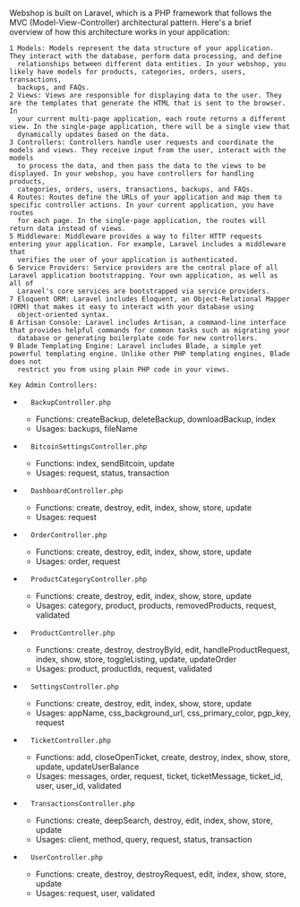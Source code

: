  Webshop is built on Laravel, which is a PHP framework that follows the MVC (Model-View-Controller) architectural pattern. Here's a brief      
  overview of how this architecture works in your application:                                                                                       
                                                                                                                                                     
    1 Models: Models represent the data structure of your application. They interact with the database, perform data processing, and define          
      relationships between different data entities. In your webshop, you likely have models for products, categories, orders, users, transactions,  
      backups, and FAQs.                                                                                                                             
    2 Views: Views are responsible for displaying data to the user. They are the templates that generate the HTML that is sent to the browser. In    
      your current multi-page application, each route returns a different view. In the single-page application, there will be a single view that     
      dynamically updates based on the data.                                                                                                         
    3 Controllers: Controllers handle user requests and coordinate the models and views. They receive input from the user, interact with the models  
      to process the data, and then pass the data to the views to be displayed. In your webshop, you have controllers for handling products,         
      categories, orders, users, transactions, backups, and FAQs.                                                                                    
    4 Routes: Routes define the URLs of your application and map them to specific controller actions. In your current application, you have routes   
      for each page. In the single-page application, the routes will return data instead of views.                                                   
    5 Middleware: Middleware provides a way to filter HTTP requests entering your application. For example, Laravel includes a middleware that       
      verifies the user of your application is authenticated.                                                                                        
    6 Service Providers: Service providers are the central place of all Laravel application bootstrapping. Your own application, as well as all of   
      Laravel's core services are bootstrapped via service providers.                                                                                
    7 Eloquent ORM: Laravel includes Eloquent, an Object-Relational Mapper (ORM) that makes it easy to interact with your database using             
      object-oriented syntax.                                                                                                                        
    8 Artisan Console: Laravel includes Artisan, a command-line interface that provides helpful commands for common tasks such as migrating your     
      database or generating boilerplate code for new controllers.                                                                                   
    9 Blade Templating Engine: Laravel includes Blade, a simple yet powerful templating engine. Unlike other PHP templating engines, Blade does not  
      restrict you from using plain PHP code in your views.       

    Key Admin Controllers:
* 		BackupController.php
    * Functions: createBackup, deleteBackup, downloadBackup, index
    * Usages: backups, fileName
* 		BitcoinSettingsController.php
    * Functions: index, sendBitcoin, update
    * Usages: request, status, transaction
* 		DashboardController.php
    * Functions: create, destroy, edit, index, show, store, update
    * Usages: request
* 		OrderController.php
    * Functions: create, destroy, edit, index, show, store, update
    * Usages: order, request
* 		ProductCategoryController.php
    * Functions: create, destroy, edit, index, show, store, update
    * Usages: category, product, products, removedProducts, request, validated
* 		ProductController.php
    * Functions: create, destroy, destroyById, edit, handleProductRequest, index, show, store, toggleListing, update, updateOrder
    * Usages: product, productIds, request, validated
* 		SettingsController.php
    * Functions: create, destroy, edit, index, show, store, update
    * Usages: appName, css_background_url, css_primary_color, pgp_key, request
* 		TicketController.php
    * Functions: add, closeOpenTicket, create, destroy, index, show, store, update, updateUserBalance
    * Usages: messages, order, request, ticket, ticketMessage, ticket_id, user, user_id, validated
* 		TransactionsController.php
    * Functions: create, deepSearch, destroy, edit, index, show, store, update
    * Usages: client, method, query, request, status, transaction
* 		UserController.php
    * Functions: create, destroy, destroyRequest, edit, index, show, store, update
    * Usages: request, user, validated
 

      

      
